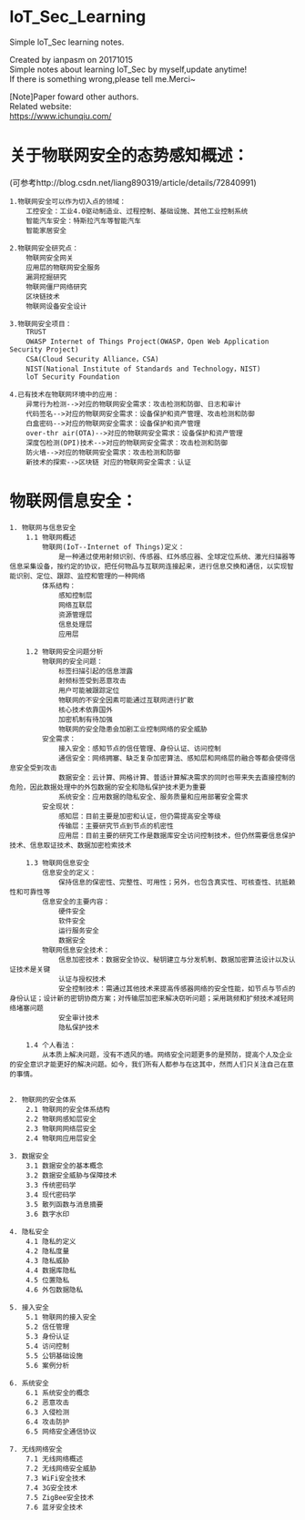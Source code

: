 # loT_Sec_Learning
Simple loT_Sec learning notes.

Created by ianpasm on 20171015                                                                                       
Simple notes about learning IoT_Sec by myself,update anytime!                                                            
If there is something wrong,please tell me.Merci~             
                                                      
[Note]Paper foward other authors.                              
Related website:                                              
    https://www.ichunqiu.com/                                


关于物联网安全的态势感知概述：
==
(可参考http://blog.csdn.net/liang890319/article/details/72840991)

    1.物联网安全可以作为切入点的领域：
        工控安全：工业4.0驱动制造业、过程控制、基础设施、其他工业控制系统
        智能汽车安全：特斯拉汽车等智能汽车
        智能家居安全

    2.物联网安全研究点：
        物联网安全网关
        应用层的物联网安全服务
        漏洞挖掘研究
        物联网僵尸网络研究
        区块链技术
        物联网设备安全设计

    3.物联网安全项目：
        TRUST
        OWASP Internet of Things Project(OWASP，Open Web Application Security Project)
        CSA(Cloud Security Alliance，CSA)
        NIST(National Institute of Standards and Technology，NIST)
        loT Security Foundation

    4.已有技术在物联网环境中的应用：
        异常行为检测-->对应的物联网安全需求：攻击检测和防御、日志和审计
        代码签名-->对应的物联网安全需求：设备保护和资产管理、攻击检测和防御
        白盒密码-->对应的物联网安全需求：设备保护和资产管理
        over-thr air(OTA)-->对应的物联网安全需求：设备保护和资产管理
        深度包检测(DPI)技术-->对应的物联网安全需求：攻击检测和防御
        防火墙-->对应的物联网安全需求：攻击检测和防御
        新技术的探索-->区块链 对应的物联网安全需求：认证



物联网信息安全：
==

    1. 物联网与信息安全
        1.1 物联网概述
            物联网(IoT--Internet of Things)定义：
                是一种通过使用射频识别、传感器、红外感应器、全球定位系统、激光扫描器等信息采集设备，按约定的协议，把任何物品与互联网连接起来，进行信息交换和通信，以实现智能识别、定位、跟踪、监控和管理的一种网络
            体系结构：
                感知控制层
                网络互联层
                资源管理层
                信息处理层
                应用层

        1.2 物联网安全问题分析
            物联网的安全问题：
                标签扫描引起的信息泄露
                射频标签受到恶意攻击
                用户可能被跟踪定位
                物联网的不安全因素可能通过互联网进行扩散
                核心技术依靠国外
                加密机制有待加强
                物联网的安全隐患会加剧工业控制网络的安全威胁
            安全需求：
                接入安全：感知节点的信任管理、身份认证、访问控制
                通信安全：网络拥塞、缺乏复杂加密算法、感知层和网络层的融合等都会使得信息安全受到攻击
                数据安全：云计算、网格计算、普适计算解决需求的同时也带来失去直接控制的危险，因此数据处理中的外包数据的安全和隐私保护技术更为重要
                系统安全：应用数据的隐私安全、服务质量和应用部署安全需求
            安全现状：
                感知层：目前主要是加密和认证，但仍需提高安全等级
                传输层：主要研究节点到节点的机密性
                应用层：目前主要的研究工作是数据库安全访问控制技术，但仍然需要信息保护技术、信息取证技术、数据加密检索技术

        1.3 物联网信息安全
            信息安全的定义：
                保持信息的保密性、完整性、可用性；另外，也包含真实性、可核查性、抗抵赖性和可靠性等
            信息安全的主要内容：
                硬件安全
                软件安全
                运行服务安全
                数据安全
            物联网信息安全技术：
                信息加密技术：数据安全协议、秘钥建立与分发机制、数据加密算法设计以及认证技术是关键
                认证与授权技术
                安全控制技术：需通过其他技术来提高传感器网络的安全性能，如节点与节点的身份认证；设计新的密钥协商方案；对传输层加密来解决窃听问题；采用跳频和扩频技术减轻网络堵塞问题
                安全审计技术
                隐私保护技术

        1.4 个人看法：
            从本质上解决问题，没有不透风的墙。网络安全问题更多的是预防，提高个人及企业的安全意识才能更好的解决问题。如今，我们所有人都参与在这其中，然而人们只关注自己在意的事情。


    2. 物联网的安全体系
        2.1 物联网的安全体系结构
        2.2 物联网感知层安全
        2.3 物联网网络层安全
        2.4 物联网应用层安全

    3. 数据安全
        3.1 数据安全的基本概念
        3.2 数据安全威胁与保障技术
        3.3 传统密码学
        3.4 现代密码学
        3.5 散列函数与消息摘要
        3.6 数字水印

    4. 隐私安全
        4.1 隐私的定义
        4.2 隐私度量
        4.3 隐私威胁
        4.4 数据库隐私
        4.5 位置隐私
        4.6 外包数据隐私

    5. 接入安全
        5.1 物联网的接入安全
        5.2 信任管理
        5.3 身份认证
        5.4 访问控制
        5.5 公钥基础设施
        5.6 案例分析

    6. 系统安全
        6.1 系统安全的概念
        6.2 恶意攻击
        6.3 入侵检测
        6.4 攻击防护
        6.5 网络安全通信协议

    7. 无线网络安全
        7.1 无线网络概述
        7.2 无线网络安全威胁
        7.3 WiFi安全技术
        7.4 3G安全技术
        7.5 ZigBee安全技术
        7.6 蓝牙安全技术
